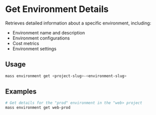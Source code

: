 # Get Environment Details

Retrieves detailed information about a specific environment, including:
- Environment name and description
- Environment configurations
- Cost metrics
- Environment settings

## Usage

```bash
mass environment get <project-slug>-<environment-slug>
```

## Examples

```bash
# Get details for the "prod" environment in the "web> project
mass environment get web-prod
```
